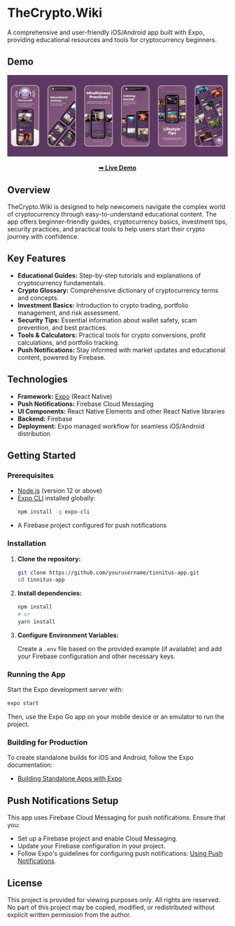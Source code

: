 # TheCrypto.Wiki

A comprehensive and user-friendly iOS/Android app built with Expo, providing educational resources and tools for cryptocurrency beginners.

## Demo

![Desktop Demo](./assets/Screenshots/Banner.jpg "Desktop Demo")

<p align="center">
  <a href="https://thecrypto.wiki"><strong>➥ Live Demo</strong></a>
</p>

## Overview

TheCrypto.Wiki is designed to help newcomers navigate the complex world of cryptocurrency through easy-to-understand educational content. The app offers beginner-friendly guides, cryptocurrency basics, investment tips, security practices, and practical tools to help users start their crypto journey with confidence.

## Key Features

- **Educational Guides:** Step-by-step tutorials and explanations of cryptocurrency fundamentals.
- **Crypto Glossary:** Comprehensive dictionary of cryptocurrency terms and concepts.
- **Investment Basics:** Introduction to crypto trading, portfolio management, and risk assessment.
- **Security Tips:** Essential information about wallet safety, scam prevention, and best practices.
- **Tools & Calculators:** Practical tools for crypto conversions, profit calculations, and portfolio tracking.
- **Push Notifications:** Stay informed with market updates and educational content, powered by Firebase.

## Technologies

- **Framework:** [Expo](https://expo.dev/) (React Native)
- **Push Notifications:** Firebase Cloud Messaging
- **UI Components:** React Native Elements and other React Native libraries
- **Backend:** Firebase
- **Deployment:** Expo managed workflow for seamless iOS/Android distribution

## Getting Started

### Prerequisites

- [Node.js](https://nodejs.org/) (version 12 or above)
- [Expo CLI](https://docs.expo.dev/workflow/expo-cli/) installed globally:
  ```bash
  npm install -g expo-cli
  ```
- A Firebase project configured for push notifications

### Installation

1. **Clone the repository:**

   ```bash
   git clone https://github.com/yourusername/tinnitus-app.git
   cd tinnitus-app
   ```

2. **Install dependencies:**

   ```bash
   npm install
   # or
   yarn install
   ```

3. **Configure Environment Variables:**

   Create a `.env` file based on the provided example (if available) and add your Firebase configuration and other necessary keys.

### Running the App

Start the Expo development server with:

```bash
expo start
```

Then, use the Expo Go app on your mobile device or an emulator to run the project.

### Building for Production

To create standalone builds for iOS and Android, follow the Expo documentation:

- [Building Standalone Apps with Expo](https://docs.expo.dev/build/introduction/)

## Push Notifications Setup

This app uses Firebase Cloud Messaging for push notifications. Ensure that you:

- Set up a Firebase project and enable Cloud Messaging.
- Update your Firebase configuration in your project.
- Follow Expo's guidelines for configuring push notifications: [Using Push Notifications](https://docs.expo.dev/push-notifications/overview/).

## License

This project is provided for viewing purposes only. All rights are reserved. No part of this project may be copied, modified, or redistributed without explicit written permission from the author.
